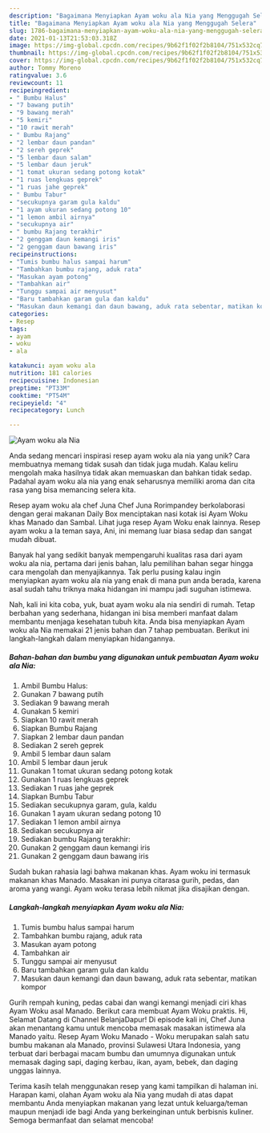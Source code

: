 ```yaml
---
description: "Bagaimana Menyiapkan Ayam woku ala Nia yang Menggugah Selera"
title: "Bagaimana Menyiapkan Ayam woku ala Nia yang Menggugah Selera"
slug: 1786-bagaimana-menyiapkan-ayam-woku-ala-nia-yang-menggugah-selera
date: 2021-01-13T21:53:03.318Z
image: https://img-global.cpcdn.com/recipes/9b62f1f02f2b8104/751x532cq70/ayam-woku-ala-nia-foto-resep-utama.jpg
thumbnail: https://img-global.cpcdn.com/recipes/9b62f1f02f2b8104/751x532cq70/ayam-woku-ala-nia-foto-resep-utama.jpg
cover: https://img-global.cpcdn.com/recipes/9b62f1f02f2b8104/751x532cq70/ayam-woku-ala-nia-foto-resep-utama.jpg
author: Tommy Moreno
ratingvalue: 3.6
reviewcount: 11
recipeingredient:
- " Bumbu Halus"
- "7 bawang putih"
- "9 bawang merah"
- "5 kemiri"
- "10 rawit merah"
- " Bumbu Rajang"
- "2 lembar daun pandan"
- "2 sereh geprek"
- "5 lembar daun salam"
- "5 lembar daun jeruk"
- "1 tomat ukuran sedang potong kotak"
- "1 ruas lengkuas geprek"
- "1 ruas jahe geprek"
- " Bumbu Tabur"
- "secukupnya garam gula kaldu"
- "1 ayam ukuran sedang potong 10"
- "1 lemon ambil airnya"
- "secukupnya air"
- " bumbu Rajang terakhir"
- "2 genggam daun kemangi iris"
- "2 genggam daun bawang iris"
recipeinstructions:
- "Tumis bumbu halus sampai harum"
- "Tambahkan bumbu rajang, aduk rata"
- "Masukan ayam potong"
- "Tambahkan air"
- "Tunggu sampai air menyusut"
- "Baru tambahkan garam gula dan kaldu"
- "Masukan daun kemangi dan daun bawang, aduk rata sebentar, matikan kompor"
categories:
- Resep
tags:
- ayam
- woku
- ala

katakunci: ayam woku ala 
nutrition: 181 calories
recipecuisine: Indonesian
preptime: "PT33M"
cooktime: "PT54M"
recipeyield: "4"
recipecategory: Lunch

---
```



![Ayam woku ala Nia](https://img-global.cpcdn.com/recipes/9b62f1f02f2b8104/751x532cq70/ayam-woku-ala-nia-foto-resep-utama.jpg)

Anda sedang mencari inspirasi resep ayam woku ala nia yang unik? Cara membuatnya memang tidak susah dan tidak juga mudah. Kalau keliru mengolah maka hasilnya tidak akan memuaskan dan bahkan tidak sedap. Padahal ayam woku ala nia yang enak seharusnya memiliki aroma dan cita rasa yang bisa memancing selera kita.

Resep ayam woku ala chef Juna Chef Juna Rorimpandey berkolaborasi dengan gerai makanan Daily Box menciptakan nasi kotak isi Ayam Woku khas Manado dan Sambal. Lihat juga resep Ayam Woku enak lainnya. Resep ayam woku a la teman saya, Ani, ini memang luar biasa sedap dan sangat mudah dibuat.

Banyak hal yang sedikit banyak mempengaruhi kualitas rasa dari ayam woku ala nia, pertama dari jenis bahan, lalu pemilihan bahan segar hingga cara mengolah dan menyajikannya. Tak perlu pusing kalau ingin menyiapkan ayam woku ala nia yang enak di mana pun anda berada, karena asal sudah tahu triknya maka hidangan ini mampu jadi suguhan istimewa.


Nah, kali ini kita coba, yuk, buat ayam woku ala nia sendiri di rumah. Tetap berbahan yang sederhana, hidangan ini bisa memberi manfaat dalam membantu menjaga kesehatan tubuh kita. Anda bisa menyiapkan Ayam woku ala Nia memakai 21 jenis bahan dan 7 tahap pembuatan. Berikut ini langkah-langkah dalam menyiapkan hidangannya.

<!--inarticleads1-->

##### Bahan-bahan dan bumbu yang digunakan untuk pembuatan Ayam woku ala Nia:

1. Ambil  Bumbu Halus:
1. Gunakan 7 bawang putih
1. Sediakan 9 bawang merah
1. Gunakan 5 kemiri
1. Siapkan 10 rawit merah
1. Siapkan  Bumbu Rajang
1. Siapkan 2 lembar daun pandan
1. Sediakan 2 sereh geprek
1. Ambil 5 lembar daun salam
1. Ambil 5 lembar daun jeruk
1. Gunakan 1 tomat ukuran sedang potong kotak
1. Gunakan 1 ruas lengkuas geprek
1. Sediakan 1 ruas jahe geprek
1. Siapkan  Bumbu Tabur
1. Sediakan secukupnya garam, gula, kaldu
1. Gunakan 1 ayam ukuran sedang potong 10
1. Sediakan 1 lemon ambil airnya
1. Sediakan secukupnya air
1. Sediakan  bumbu Rajang terakhir:
1. Gunakan 2 genggam daun kemangi iris
1. Gunakan 2 genggam daun bawang iris


Sudah bukan rahasia lagi bahwa makanan khas. Ayam woku ini termasuk makanan khas Manado. Masakan ini punya citarasa gurih, pedas, dan aroma yang wangi. Ayam woku terasa lebih nikmat jika disajikan dengan. 

<!--inarticleads2-->

##### Langkah-langkah menyiapkan Ayam woku ala Nia:

1. Tumis bumbu halus sampai harum
1. Tambahkan bumbu rajang, aduk rata
1. Masukan ayam potong
1. Tambahkan air
1. Tunggu sampai air menyusut
1. Baru tambahkan garam gula dan kaldu
1. Masukan daun kemangi dan daun bawang, aduk rata sebentar, matikan kompor


Gurih rempah kuning, pedas cabai dan wangi kemangi menjadi ciri khas Ayam Woku asal Manado. Berikut cara membuat Ayam Woku praktis. Hi, Selamat Datang di Channel BelanjaDapur! Di episode kali ini, Chef Juna akan menantang kamu untuk mencoba memasak masakan istimewa ala Manado yaitu. Resep Ayam Woku Manado - Woku merupakan salah satu bumbu makanan ala Manado, provinsi Sulawesi Utara Indonesia, yang terbuat dari berbagai macam bumbu dan umumnya digunakan untuk memasak daging sapi, daging kerbau, ikan, ayam, bebek, dan daging unggas lainnya. 

Terima kasih telah menggunakan resep yang kami tampilkan di halaman ini. Harapan kami, olahan Ayam woku ala Nia yang mudah di atas dapat membantu Anda menyiapkan makanan yang lezat untuk keluarga/teman maupun menjadi ide bagi Anda yang berkeinginan untuk berbisnis kuliner. Semoga bermanfaat dan selamat mencoba!
